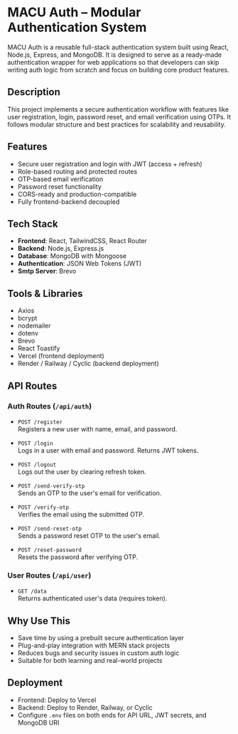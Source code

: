 # MACU Auth – Modular Authentication System

MACU Auth is a reusable full-stack authentication system built using React, Node.js, Express, and MongoDB. It is designed to serve as a ready-made authentication wrapper for web applications so that developers can skip writing auth logic from scratch and focus on building core product features.

## Description

This project implements a secure authentication workflow with features like user registration, login, password reset, and email verification using OTPs. It follows modular structure and best practices for scalability and reusability.

## Features

- Secure user registration and login with JWT (access + refresh)
- Role-based routing and protected routes
- OTP-based email verification
- Password reset functionality
- CORS-ready and production-compatible
- Fully frontend-backend decoupled

## Tech Stack

- **Frontend**: React, TailwindCSS, React Router
- **Backend**: Node.js, Express.js
- **Database**: MongoDB with Mongoose
- **Authentication**: JSON Web Tokens (JWT)
- **Smtp Server**: Brevo

## Tools & Libraries

- Axios
- bcrypt
- nodemailer
- dotenv
- Brevo
- React Toastify
- Vercel (frontend deployment)
- Render / Railway / Cyclic (backend deployment)

## API Routes

### Auth Routes (`/api/auth`)

- `POST /register`  
  Registers a new user with name, email, and password.

- `POST /login`  
  Logs in a user with email and password. Returns JWT tokens.

- `POST /logout`  
  Logs out the user by clearing refresh token.

- `POST /send-verify-otp`  
  Sends an OTP to the user's email for verification.

- `POST /verify-otp`  
  Verifies the email using the submitted OTP.

- `POST /send-reset-otp`  
  Sends a password reset OTP to the user's email.

- `POST /reset-password`  
  Resets the password after verifying OTP.

### User Routes (`/api/user`)

- `GET /data`  
  Returns authenticated user's data (requires token).

## Why Use This

- Save time by using a prebuilt secure authentication layer
- Plug-and-play integration with MERN stack projects
- Reduces bugs and security issues in custom auth logic
- Suitable for both learning and real-world projects

## Deployment

- Frontend: Deploy to Vercel
- Backend: Deploy to Render, Railway, or Cyclic
- Configure `.env` files on both ends for API URL, JWT secrets, and MongoDB URI
